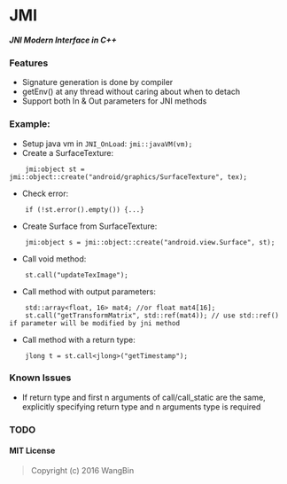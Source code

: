 # JMI
**_JNI Modern Interface in C++_**

### Features

- Signature generation is done by compiler
- getEnv() at any thread without caring about when to detach
- Support both In & Out parameters for JNI methods

### Example:
- Setup java vm in `JNI_OnLoad`: `jmi::javaVM(vm);`
- Create a SurfaceTexture: 
```
    jmi:object st = jmi::object::create("android/graphics/SurfaceTexture", tex);
```
- Check error:
```
    if (!st.error().empty()) {...}
```
- Create Surface from SurfaceTexture:
```
    jmi:object s = jmi::object::create("android.view.Surface", st);
```
- Call void method:
```
    st.call("updateTexImage");
```
- Call method with output parameters:
```
    std::array<float, 16> mat4; //or float mat4[16];
    st.call("getTransformMatrix", std::ref(mat4)); // use std::ref() if parameter will be modified by jni method
```

- Call method with a return type:
```
    jlong t = st.call<jlong>("getTimestamp");
```


### Known Issues

- If return type and first n arguments of call/call_static are the same, explicitly specifying return type and n arguments type is required

### TODO

#### MIT License
>Copyright (c) 2016 WangBin


